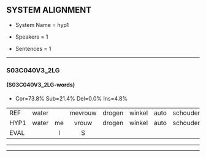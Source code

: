 
## SYSTEM ALIGNMENT

- System Name = hyp1

- Speakers = 1

- Sentences = 1

---

### S03C040V3_2LG

#### (S03C040V3_2LG-words)

- Cor=73.8%	Sub=21.4%	Del=0.0%	Ins=4.8%

|  |  |  |  |  |  |  |  |  |  |  |  |  |  |  |  |  |  |  |  |  |  |  |  |  |  |  |  |  |  |  |  |  |  |  |  |  |  |  |  |  |  |  |
|:--- |:---:|:---:|:---:|:---:|:---:|:---:|:---:|:---:|:---:|:---:|:---:|:---:|:---:|:---:|:---:|:---:|:---:|:---:|:---:|:---:|:---:|:---:|:---:|:---:|:---:|:---:|:---:|:---:|:---:|:---:|:---:|:---:|:---:|:---:|:---:|:---:|:---:|:---:|:---:|:---:|:---:|:---:|
| REF | water |  | mevrouw | drogen | winkel | auto | schouders | verhaal | koning | moeilijk | speelplaats | drinken | hoofdpijn | regen | vliegtuig | stoppen | opnieuw | gooien | sneeuwen | moeder | liedje | potlood | fietsbel | vinger | dichtbij | meisje | chauffeur |  | muziek | waarom | scheuren | lawaai | zwemmen | vuurwerk | appel | cola | kussen | eerste | circus | kleuren | voetbal | vlinder |
| HYP1 | water | me | vrouw | drogen | winkel | auto | schouders | verhaal | konning | moeielijk | speelplaats | drinken | hoofdpijn | regen | vliegtuig | stoppen | opnieuw | gooien | sneeuwen | moeder | liedje | potlood | vietsbel | inger | dichtbij | meisje | chauffeur | zie | k | waarom? | geuren | lawaai | zwemmen | vuurwerk | appel | cola | kussen | eerste | circus | kleuren | voetbal | veemder |
| EVAL |  | I | S |  |  |  |  |  | S | S |  |  |  |  |  |  |  |  |  |  |  |  | S | S |  |  |  | I | S | S | S |  |  |  |  |  |  |  |  |  |  | S |
---

---
